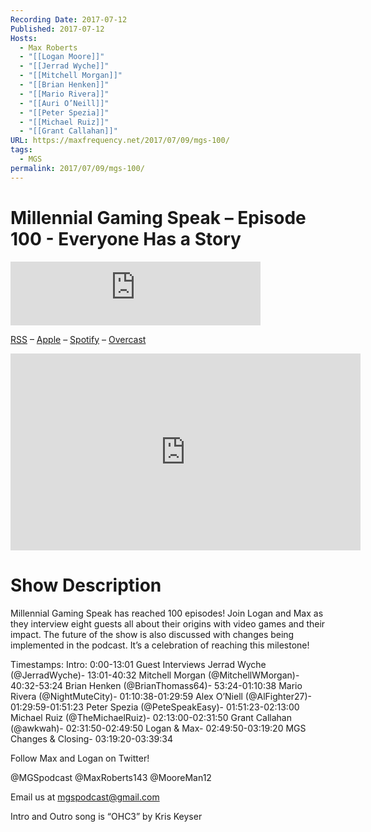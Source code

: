 ```yaml
---
Recording Date: 2017-07-12
Published: 2017-07-12
Hosts:
  - Max Roberts
  - "[[Logan Moore]]"
  - "[[Jerrad Wyche]]"
  - "[[Mitchell Morgan]]"
  - "[[Brian Henken]]"
  - "[[Mario Rivera]]"
  - "[[Auri O’Neill]]"
  - "[[Peter Spezia]]"
  - "[[Michael Ruiz]]"
  - "[[Grant Callahan]]"
URL: https://maxfrequency.net/2017/07/09/mgs-100/
tags:
  - MGS
permalink: 2017/07/09/mgs-100/
---
```

# Millennial Gaming Speak – Episode 100 - Everyone Has a Story

<iframe src="https://podcasters.spotify.com/pod/show/millennialgamingspeak/embed/episodes/Episode-100-Everyone-Has-A-Story-e1adhub/a-a6ts46d" height="102px" width="400px" frameborder="0" scrolling="no"></iframe>

[RSS](https://anchor.fm/s/74aa3858/podcast/rss) – [Apple](https://podcasts.apple.com/us/podcast/episode-3-gdc-wrap-up/id1000915981?i=1000542222515) – [Spotify](https://open.spotify.com/episode/7wePXT4Bt22LWifVLx3n8y) – [Overcast](https://overcast.fm/+EtIgeWxEU)

<div class=iframe-container>
<iframe width="560" height="315" src="https://www.youtube-nocookie.com/embed/sK1ZycLe7ks?si=EMeSYZfNqlA1uoFh" title="YouTube video player" frameborder="0" allow="accelerometer; autoplay; clipboard-write; encrypted-media; gyroscope; picture-in-picture; web-share" allowfullscreen></iframe>
</div>

# Show Description

Millennial Gaming Speak has reached 100 episodes! Join Logan and Max as they interview eight guests all about their origins with video games and their impact. The future of the show is also discussed with changes being implemented in the podcast. It’s a celebration of reaching this milestone!

Timestamps:
Intro: 0:00-13:01
Guest Interviews
Jerrad Wyche (@JerradWyche)- 13:01-40:32
Mitchell Morgan (@MitchellWMorgan)- 40:32-53:24
Brian Henken (@BrianThomass64)- 53:24-01:10:38
Mario Rivera (@NightMuteCity)- 01:10:38-01:29:59
Alex O’Niell (@AlFighter27)- 01:29:59-01:51:23
Peter Spezia (@PeteSpeakEasy)- 01:51:23-02:13:00
Michael Ruiz (@TheMichaelRuiz)- 02:13:00-02:31:50
Grant Callahan (@awkwah)- 02:31:50-02:49:50
Logan & Max- 02:49:50-03:19:20
MGS Changes & Closing- 03:19:20-03:39:34

Follow Max and Logan on Twitter!

@MGSpodcast
@MaxRoberts143
@MooreMan12

Email us at mgspodcast@gmail.com

Intro and Outro song is “OHC3” by Kris Keyser